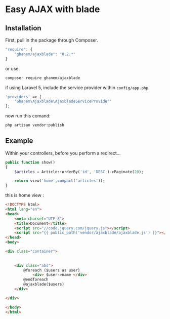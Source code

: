 # Easy AJAX with blade

## Installation

First, pull in the package through Composer.

```js
"require": {
	"ghanem/ajaxblade": "0.2.*"
}
```
or use.

```bash
composer require ghanem/ajaxblade
```

if using Laravel 5, include the service provider within `config/app.php`.

```php
'providers' => [
    'Ghanem\Ajaxblade\AjaxbladeServiceProvider'
];
```

now run this comand:

```bash
php artisan vendor:publish
```

## Example
Within your controllers, before you perform a redirect...

```php
public function show()
{
    $articles = Article::orderBy('id', 'DESC')->Paginate(20);

    return view('home',compact('articles'));
}
```

this is home view :
```html
<!DOCTYPE html>
<html lang="en">
<head>
    <meta charset="UTF-8">
    <title>Document</title>
	<script src="//code.jquery.com/jquery.js"></script>
	<script src="{{ public_path('vendor/ajaxblade/ajaxblade.js') }}"></script>
</head>
<body>

<div class="container">
	
	
	<div class="abs">
		@foreach ($users as user)
			<div> $user->name </div>
		@endforeach
		@ajaxblade($users)
	</div>

</div>

</body>
</html>
```
